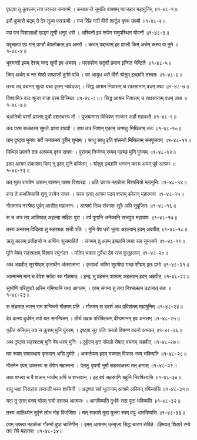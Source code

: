 पृष्ट्वा तु कुशलम् तत्र परस्पर समागमे ।
कथाअन्ते सुमतिः वाक्यम् व्याजहार महामुनिम् ॥१-४८-१॥

इमौ कुमारौ भद्रम् ते देव तुल्य पराक्रमौ ।
गज सिंह गती वीरौ शार्दूल वृषभ उपमौ ॥१-४८-२॥

पद्म पत्र विशालाक्षौ खड्ग तूणी धनुर् धरौ ।
अश्विनौ इव रूपेण समुपस्थित यौवनौ ॥१-४८-३॥

यदृच्छया एव गाम् प्राप्तौ देवलोकात् इव अमरौ ।
कथम् पद्भ्याम् इह प्राप्तौ किम् अर्थम् कस्य वा मुने ॥१-४८-४॥

भूषयन्तौ इमम् देशम् चन्द्र सूर्यौ इव अंबरम् ।
परस्परेण सदृशौ प्रमाण इन्गित चेष्टितैः ॥१-४८-५॥

किम् अर्थम् च नर श्रेष्ठौ सम्प्राप्तौ दुर्गमे पथि ।
वर आयुध धरौ वीरौ श्रोतुम् इच्छामि तत्त्वतः ॥१-४८-६॥

तस्य तद् वचनम् श्रुत्वा यथा वृत्तम् न्यवेदयत् ।
सिद्ध आश्रम निवासम् च राक्षसानाम् वधम् तथा ॥१-४८-७॥

विश्वामित्र वचः श्रुत्वा राजा परम विस्मितः ॥१-४८-८॥।
सिद्ध आश्रम निवासम् च राक्षसानाम् वधम् तथा ॥१-४८-७॥

च्अतिथी परमौ प्राप्तम् पुत्रौ दशरथस्य तौ ।
पूजयामास विधिवत् सत्कार अर्हौ महाबलौ ॥१-४८-९॥

ततः परम सत्कारम् सुमतेः प्राप्य राघवौ ।
उष्य तत्र निशाम् एकाम् जग्मतुः मिथिलाम् ततः ॥१-४८-१०॥

ताम् दृष्ट्वा मुनयः सर्वे जनकस्य पुरीम् शुभाम् ।
साधु साधु इति शंसन्तो मिथिलाम् समपूजयन् ॥१-४८-११॥

मिथिल उपवने तत्र आश्रमम् दृश्य राघवः ।
पुराणम् निर्जनम् रम्यम् पप्रच्छ मुनि पुंगवम् ॥१-४८-१२॥

इदम् आश्रम संकाशम् किम् नु इदम् मुनि वर्जितम् ।
श्रोतुम् इच्छामि भगवन् कस्य अयम् पूर्व आश्रमः ॥१-४८-१३॥

तत् श्रुता राघवेण उक्तम् वाक्यम् वाक्य विशारदः ।
प्रति उवाच महातेजा विश्वमित्रो महामुनिः ॥१-४८-१४॥

हन्त ते कथयिष्यामि शृणु तत्त्वेन राघव ।
यस्य एतत् आश्रम पदम् शप्तम् कोपान् महात्मना ॥१-४८-१५॥

गौतमस्य नरश्रेष्ठ पूर्वम् आसीत् महात्मनः ।
आश्रमो दिव्य संकाशः सुरैः अपि सुपूजितः ॥१-४८-१६॥

स च अत्र तप आतिष्ठत् अहल्या सहितः पुरा ।
वर्ष पूगानि अनेकानि राजपुत्र महायशः ॥१-४८-१७॥

तस्य अन्तरम् विदित्वा तु सहस्राक्षः शची पतिः ।
मुनि वेष धरो भूत्वा अहल्याम् इदम् अब्रवीत् ॥१-४८-१८॥

ऋतु कालम् प्रतीक्षन्ते न अर्थिनः सुसमाहिते ।
संगमम् तु अहम् इच्छामि त्वया सह सुमध्यमे ॥१-४८-१९॥

मुनि वेषम् सहस्राक्षम् विज्ञाय रघुनंदन ।
मतिम् चकार दुर्मेधा देव राज कुतूहलात् ॥१-४८-२०॥

अथ अब्रवीत् सुरश्रेष्ठम् कृतार्थेन अंतरात्मना ।
कृतार्था अस्मि सुरश्रेष्ठ गच्छ शीघ्रम् इतः प्रभो ॥१-४८-२१॥

आत्मानम् माम् च देवेश सर्वदा रक्ष गौतमात् ।
इन्द्रः तु प्रहसन् वाक्यम् अहल्याम् इदम् अब्रवीत् ॥१-४८-२२॥

सुश्रोणि परितुष्टो अस्मि गमिष्यामि यथा आगतम् ।
एवम् संगम्य तु तया निश्चक्राम उटजात् ततः ॥१-४८-२३॥

स संभ्रमात् त्वरन् राम शन्कितो गौतमम् प्रति ।
गौतमम् स ददर्श अथ प्रविशंतम् महामुनिम् ॥१-४८-२४॥

देव दानव दुर्धर्षम् तपो बल समन्वितम् ।
तीर्थ उदक परिक्लिन्नम् दीप्यमानम् इव अनलम् ॥१-४८-२५॥

गृहीत समिधम् तत्र स कुशम् मुनि पुंगवम् ।
दृष्ट्वा सुर पतिः त्रस्तो विषण्ण वदनो अभवत् ॥१-४८-२६॥

अथ दृष्ट्वा सहस्राक्षम् मुनि वेष धरम् मुनिः ।
दुर्वृत्तम् वृत्त संपन्नो रोषात् वचनम् अब्रवीत् ॥१-४८-२७॥

मम रूपम् समास्थाय कृतवान् असि दुर्मते ।
अकर्तव्यम् इदम् यस्मात् विफलः त्वम् भविष्यति ॥१-४८-२८॥

गौतमेन एवम् उक्तस्य स रोषेण महात्मना ।
पेततुः वृषणौ भूमौ सहस्राक्षस्य तत् क्षणात् ॥१-४८-२९॥

तथा शप्त्वा च वै शक्रम् भार्याम् अपि च शप्तवान् ।
इह वर्ष सहस्राणि बहूनि निवषिस्यसि ॥१-४८-३०॥

वायु भक्षा निराहारा तप्यन्ती भस्म शायिनी ।
अदृश्या सर्व भूतानाम् आश्रमे अस्मिन् वषिस्यसि ॥१-४८-३१॥

यदा तु एतत् वनम् घोरम् रामो दशरथ आत्मजः ।
आगमिष्यति दुर्धर्षः तदा पूता भविष्यसि ॥१-४८-३२॥

तस्य आतिथ्येन दुर्वृत्ते लोभ मोह विवर्जिता ।
मत् सकाशे मुदा युक्ता स्वम् वपुः धारयिष्यसि ॥१-४८-३३॥

एवम् उक्त्वा महातेजा गौतमो दुष्ट चारिणीम् ।
इमम् आश्रमम् उत्सृज्य सिद्ध चारण सेविते ।हिमवत् शिखरे रम्ये तपः तेपे महातपाः ॥१-४८-३४॥

